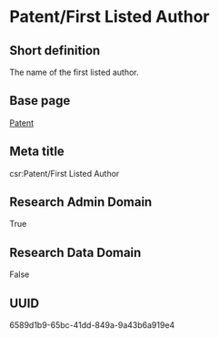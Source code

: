 # Patent/First Listed Author
## Short definition
The name of the first listed author.
## Base page
[Patent](../../Objects/Patent.md)
## Meta title
csr:Patent/First Listed Author
## Research Admin Domain
True
## Research Data Domain
False
## UUID
6589d1b9-65bc-41dd-849a-9a43b6a919e4
